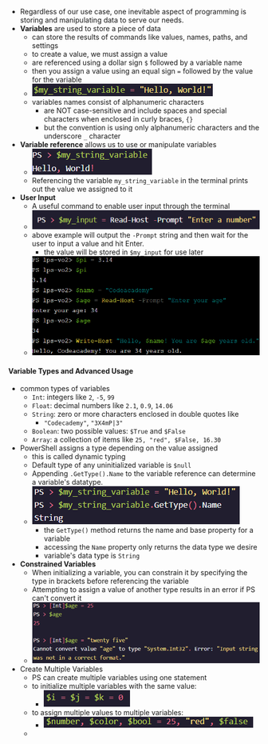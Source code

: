 - Regardless of our use case, one inevitable aspect of programming is storing and manipulating data to serve our needs.
- **Variables** are used to store a piece of data
	- can store the results of commands like values, names, paths, and settings
	- to create a value, we must assign a value
	- are referenced using a dollar sign `$` followed by a variable name 
	- then you assign a value using an equal sign `=` followed by the value for the variable 
	- ![Pasted image 20250705171718](../Networking%20and%20Security/Images/Pasted%20image%2020250705171718.png)
	- variables names consist of alphanumeric characters
		- are NOT case-sensitive and include spaces and special characters when enclosed in curly braces, `{}` 
		- but the convention is using only alphanumeric characters and the underscore `_` character
- **Variable reference** allows us to use or manipulate variables 
	-  ![Pasted image 20250705171953](../Networking%20and%20Security/Images/Pasted%20image%2020250705171953.png)
	- Referencing the variable `my_string_variable` in the terminal prints out the value we assigned to it
- **User Input** 
	- A useful command to enable user input through the terminal
	- ![Pasted image 20250705172435](../Networking%20and%20Security/Images/Pasted%20image%2020250705172435.png)
	- above example will output the `-Prompt` string and then wait for the user to input a value and hit Enter. 
		- the value will be stored in `$my_input` for use later
	- ![Pasted image 20250705173139](../Networking%20and%20Security/Images/Pasted%20image%2020250705173139.png)
#### Variable Types and Advanced Usage
- common types of variables
	- `Int`: integers like `2`, `-5`, `99`
	- `Float`: decimal numbers like `2.1`, `0.9`, `14.06`
	- `String`: zero or more characters enclosed in double quotes like
		- `"Codecademy"`, `"3X4mP|3"`
	- `Boolean`: two possible values: `$True` and `$False`
	- `Array`: a collection of items like `25, "red", $False, 16.30`
- PowerShell assigns a type depending on the value assigned
	- this is called dynamic typing
	- Default type of any uninitialized variable is `$null`
	- Appending `.GetType().Name` to the variable reference can determine a variable's datatype.
	- ![Pasted image 20250705175849](../Networking%20and%20Security/Images/Pasted%20image%2020250705175849.png)
		- the `GetType()` method returns the name and base property for a variable 
		- accessing the `Name` property only returns the data type we desire
		- variable's data type is `String`
- **Constrained Variables**
	- When initializing a variable, you can constrain it by specifying the type in brackets before referencing the variable
	- Attempting to assign a value of another type results in an error if PS can't convert it
	- ![Pasted image 20250705180339](../Networking%20and%20Security/Images/Pasted%20image%2020250705180339.png)
- Create Multiple Variables
	- PS can create multiple variables using one statement
	- to initialize multiple variables with the same value:
		- ![Pasted image 20250705180501](../Networking%20and%20Security/Images/Pasted%20image%2020250705180501.png)
	- to assign multiple values to multiple variables:
		- ![Pasted image 20250705180617](../Networking%20and%20Security/Images/Pasted%20image%2020250705180617.png)
	- 